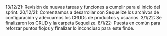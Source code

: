 13/12/21: Revisión de nuevas tareas y funciones a cumplir para el inicio del sprint.
20/12/21: Comenzamos a desarrollar con Sequelize los archivos de configuración y adecuamos los CRUDs de productos y usuarios.
3/1/22: Se finalizaron los CRUD y la carpeta Sequelize.
8/1/22: Puesta en común para reforzar puntos flojos y finalizar lo inconcluso para este finde.